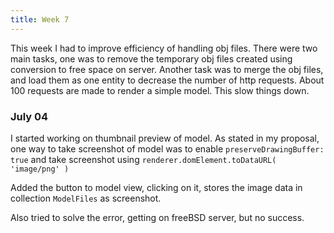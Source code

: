 ```yaml
---
title: Week 7
---
```


<p class="lead">
This week I had to improve efficiency of handling obj files. There were two main tasks, one was to remove the temporary obj files created using conversion to free space on server. Another task was to merge the obj files, and load them as one entity to decrease the number of http requests. About 100 requests are made to render a simple model. This slow things down.
</p>
  
<div class="accordion">

<h3>July 04</h3>
<div>
<p>I started working on thumbnail preview of model. As stated in my proposal, one way to take screenshot of model was to enable <code>preserveDrawingBuffer: true</code> and take screenshot using <code>renderer.domElement.toDataURL( 'image/png' )</code></p>
<p>Added the button to model view, clicking on it, stores the image data in collection <code>ModelFiles</code> as screenshot.</p>
<p>Also tried to solve the error, getting on freeBSD server, but no success. </p>
</div>

</div>
